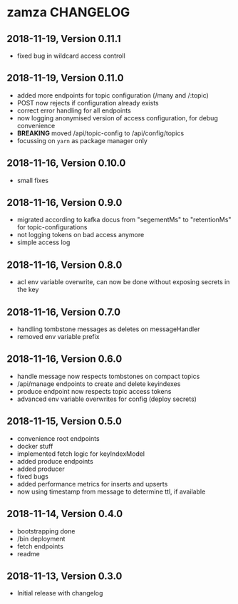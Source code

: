 # zamza CHANGELOG

## 2018-11-19, Version 0.11.1

* fixed bug in wildcard access controll

## 2018-11-19, Version 0.11.0

* added more endpoints for topic configuration (/many and /:topic)
* POST now rejects if configuration already exists
* correct error handling for all endpoints
* now logging anonymised version of access configuration, for debug convenience
* **BREAKING** moved /api/topic-config to /api/config/topics
* focussing on `yarn` as package manager only

## 2018-11-16, Version 0.10.0

* small fixes

## 2018-11-16, Version 0.9.0

* migrated according to kafka docus from "segementMs" to "retentionMs" for topic-configurations
* not logging tokens on bad access anymore
* simple access log

## 2018-11-16, Version 0.8.0

* acl env variable overwrite, can now be done without exposing secrets in the key

## 2018-11-16, Version 0.7.0

* handling tombstone messages as deletes on messageHandler
* removed env variable prefix

## 2018-11-16, Version 0.6.0

* handle message now respects tombstones on compact topics
* /api/manage endpoints to create and delete keyindexes
* produce endpoint now respects topic access tokens
* advanced env variable overwrites for config (deploy secrets)

## 2018-11-15, Version 0.5.0

* convenience root endpoints
* docker stuff
* implemented fetch logic for keyIndexModel
* added produce endpoints
* added producer
* fixed bugs
* added performance metrics for inserts and upserts
* now using timestamp from message to determine ttl, if available

## 2018-11-14, Version 0.4.0

* bootstrapping done
* /bin deployment
* fetch endpoints
* readme

## 2018-11-13, Version 0.3.0

* Initial release with changelog